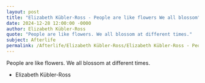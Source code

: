```yaml
---
layout: post
title: "Elizabeth Kübler-Ross - People are like flowers We all blossom"
date: 2024-12-28 12:00:00 -0000
author: Elizabeth Kübler-Ross
quote: "People are like flowers. We all blossom at different times."
subject: Afterlife
permalink: /Afterlife/Elizabeth Kübler-Ross/Elizabeth Kübler-Ross - People are like flowers We all blossom
---
```


People are like flowers. We all blossom at different times.

- Elizabeth Kübler-Ross
